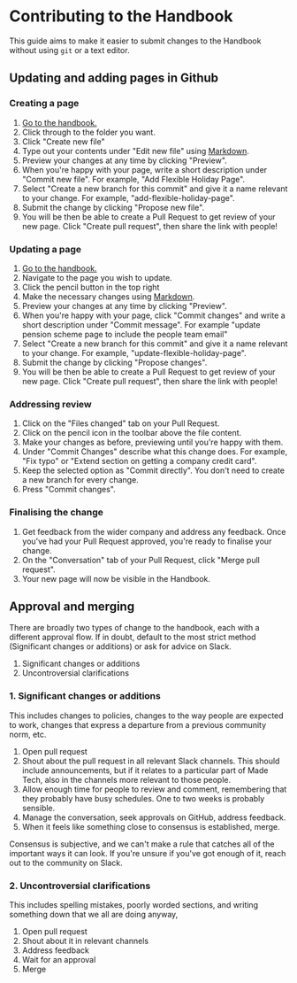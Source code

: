 # Contributing to the Handbook

This guide aims to make it easier to submit changes to the Handbook without using `git` or a text editor.

## Updating and adding pages in Github

### Creating a page

1. [Go to the handbook.](https://github.com/madetech/handbook)
2. Click through to the folder you want.
3. Click "Create new file"
4. Type out your contents under "Edit new file" using [Markdown](https://docs.github.com/en/github/writing-on-github/getting-started-with-writing-and-formatting-on-github/basic-writing-and-formatting-syntax).
5. Preview your changes at any time by clicking "Preview".
6. When you're happy with your page, write a short description under "Commit new file". For example, "Add Flexible Holiday Page".
7. Select "Create a new branch for this commit" and give it a name relevant to your change. For example, "add-flexible-holiday-page".
8. Submit the change by clicking "Propose new file".
9. You will be then be able to create a Pull Request to get review of your new page. Click "Create pull request", then share the link with people!

### Updating a page

1. [Go to the handbook.](https://github.com/madetech/handbook)
2. Navigate to the page you wish to update.
3. Click the pencil button in the top right
4. Make the necessary changes using [Markdown](https://docs.github.com/en/github/writing-on-github/getting-started-with-writing-and-formatting-on-github/basic-writing-and-formatting-syntax).
5. Preview your changes at any time by clicking "Preview".
6. When you're happy with your page, click "Commit changes" and write a short description under "Commit message". For example "update pension scheme page to include the people team email"
7. Select "Create a new branch for this commit" and give it a name relevant to your change. For example, "update-flexible-holiday-page".
8. Submit the change by clicking "Propose changes".
9. You will be then be able to create a Pull Request to get review of your new page. Click "Create pull request", then share the link with people!

### Addressing review

1. Click on the "Files changed" tab on your Pull Request.
2. Click on the pencil icon in the toolbar above the file content.
3. Make your changes as before, previewing until you're happy with them.
4. Under "Commit Changes" describe what this change does. For example, "Fix typo" or "Extend section on getting a company credit card".
5. Keep the selected option as "Commit directly". You don't need to create a new branch for every change.
6. Press "Commit changes".

### Finalising the change

1. Get feedback from the wider company and address any feedback. Once you've had your Pull Request approved, you're ready to finalise your change.
2. On the "Conversation" tab of your Pull Request, click "Merge pull request".
3. Your new page will now be visible in the Handbook.

## Approval and merging

There are broadly two types of change to the handbook, each with a different approval flow.
If in doubt, default to the most strict method (Significant changes or additions) or ask for advice on Slack.

1. Significant changes or additions
2. Uncontroversial clarifications


### 1. Significant changes or additions

This includes changes to policies, changes to the way people are expected to work, changes that express a departure from a previous community norm, etc.

1. Open pull request
2. Shout about the pull request in all relevant Slack channels. This should include announcements, but if it relates to a particular part of Made Tech, also in
the channels more relevant to those people.
3. Allow enough time for people to review and comment, remembering that they probably have busy schedules. One to two weeks is probably sensible.
4. Manage the conversation, seek approvals on GitHub, address feedback.
5. When it feels like something close to consensus is established, merge.

Consensus is subjective, and we can't make a rule that catches all of the important ways it can look.
If you're unsure if you've got enough of it, reach out to the community on Slack.

### 2. Uncontroversial clarifications

This includes spelling mistakes, poorly worded sections, and writing something down that we all are doing anyway,

1. Open pull request
2. Shout about it in relevant channels
3. Address feedback
4. Wait for an approval
5. Merge
